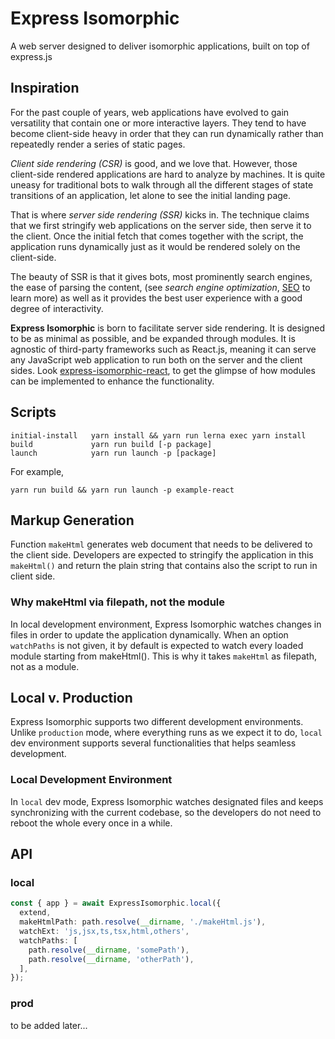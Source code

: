 # Express Isomorphic
A web server designed to deliver isomorphic applications, built on top of express.js

## Inspiration
For the past couple of years, web applications have evolved to gain versatility that contain one or more interactive layers. They tend to have become client-side heavy in order that they can run dynamically rather than repeatedly render a series of static pages.

*Client side rendering (CSR)* is good, and we love that. However, those client-side rendered applications are hard to analyze by machines. It is quite uneasy for traditional bots to walk through all the different stages of state transitions of an application, let alone to see the initial landing page.

That is where *server side rendering (SSR)* kicks in. The technique claims that we first stringify web applications on the server side, then serve it to the client. Once the initial fetch that comes together with the script, the application runs dynamically just as it would be rendered solely on the client-side.

The beauty of SSR is that it gives bots, most prominently search engines, the ease of parsing the content, (see *search engine optimization*, [SEO](https://en.wikipedia.org/wiki/Search_engine_optimization) to learn more) as well as it provides the best user experience with a good degree of interactivity.

**Express Isomorphic** is born to facilitate server side rendering. It is designed to be as minimal as possible, and be expanded through modules. It is agnostic of third-party frameworks such as React.js, meaning it can serve any JavaScript web application to run both on the server and the client sides. Look [express-isomorphic-react](https://github.com/nodekit-org/express-isomorphic/tree/master/packages/express-isomorphic-react), to get the glimpse of how modules can be implemented to enhance the functionality.

## Scripts
```
initial-install   yarn install && yarn run lerna exec yarn install
build             yarn run build [-p package]
launch            yarn run launch -p [package]
```

For example,
```
yarn run build && yarn run launch -p example-react
```

## Markup Generation
Function `makeHtml` generates web document that needs to be delivered to the client side. Developers are expected to stringify the application in this `makeHtml()` and return the plain string that contains also the script to run in client side.

### Why makeHtml via filepath, not the module
In local development environment, Express Isomorphic watches changes in files in order to update the application dynamically. When an option `watchPaths` is not given, it by default is expected to watch every loaded module starting from makeHtml(). This is why it takes `makeHtml` as filepath, not as a module.

## Local v. Production
Express Isomorphic supports two different development environments. Unlike `production` mode, where everything runs as we expect it to do, `local` dev environment supports several functionalities that helps seamless development.

### Local Development Environment
In `local` dev mode, Express Isomorphic watches designated files and keeps synchronizing with the current codebase, so the developers do not need to reboot the whole every once in a while.

## API
### local
```typescript
const { app } = await ExpressIsomorphic.local({
  extend,
  makeHtmlPath: path.resolve(__dirname, './makeHtml.js'),
  watchExt: 'js,jsx,ts,tsx,html,others',
  watchPaths: [
    path.resolve(__dirname, 'somePath'),
    path.resolve(__dirname, 'otherPath'),
  ],
});
```

### prod
to be added later...
